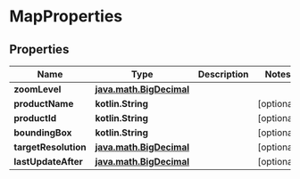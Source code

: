 
# MapProperties

## Properties
Name | Type | Description | Notes
------------ | ------------- | ------------- | -------------
**zoomLevel** | [**java.math.BigDecimal**](java.math.BigDecimal.md) |  | 
**productName** | **kotlin.String** |  |  [optional]
**productId** | **kotlin.String** |  |  [optional]
**boundingBox** | **kotlin.String** |  |  [optional]
**targetResolution** | [**java.math.BigDecimal**](java.math.BigDecimal.md) |  |  [optional]
**lastUpdateAfter** | [**java.math.BigDecimal**](java.math.BigDecimal.md) |  |  [optional]



